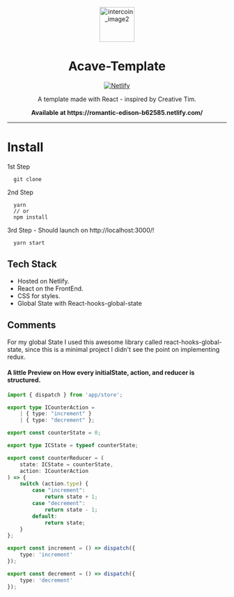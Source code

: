 <p align="center">
  <a href="https://websitelink">
    <img width="80" alt="intercoin_image2" src="https://user-images.githubusercontent.com/35783824/66107094-a206b500-e5e9-11e9-8b7a-f855bfc6d219.png">
  </a>
</p>

<h1 align="center">
  Acave-Template
</h1>

<p align="center">
  <a href="https://app.netlify.com/sites/practical-mahavira-2a74c0/deploys">
    <img
      src="https://api.netlify.com/api/v1/badges/279adfbe-dd11-487c-9ab9-cecc21fc4d69/deploy-status"
      alt="Netlify"
    />
  </a>
</p>

<p align="center">
 A template made with React - inspired by Creative Tim.
</p>

<p align="center">
  <strong>
    Available at https://romantic-edison-b62585.netlify.com/
  </strong>
</p>

---

# Install 

1st Step
```
  git clone 
```

2nd Step
```
  yarn
  // or
  npm install
```

3rd Step - Should launch on http://localhost:3000/!
```
  yarn start 
```

## Tech Stack
  - Hosted on Netlify.
  - React on the FrontEnd.
  - CSS for styles.
  - Global State with React-hooks-global-state

## Comments
<p>
  For my global State I used this awesome library called react-hooks-global-state, since this is a minimal project 
  I didn't see the point on implementing redux.
</p>

#### A little Preview on How every initialState, action, and reducer is structured.

```ts
import { dispatch } from 'app/store';

export type ICounterAction =
    | { type: "increment" }
    | { type: "decrement" };

export const counterState = 0;

export type ICState = typeof counterState;

export const counterReducer = (
    state: ICState = counterState,
    action: ICounterAction
) => {
    switch (action.type) {
        case "increment":
            return state + 1;
        case "decrement":
            return state - 1;
        default:
            return state;
    }
};

export const increment = () => dispatch({
    type: 'increment'
});

export const decrement = () => dispatch({
    type: 'decrement'
});
```

